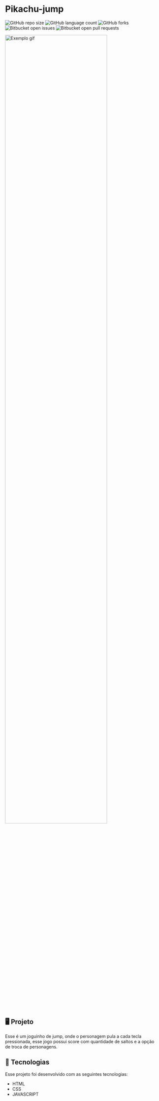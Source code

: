 # Pikachu-jump

![GitHub repo size](https://img.shields.io/github/repo-size/jessicamdsn/Pikachu-jump?style=for-the-badge)
![GitHub language count](https://img.shields.io/github/languages/count/jessicamdsn/Pikachu-jump?style=for-the-badge)
![GitHub forks](https://img.shields.io/github/forks/jessicamdsn/Pikachu-jump?style=for-the-badge)
![Bitbucket open issues](https://img.shields.io/bitbucket/issues/jessicamdsn/Pikachu-jump?style=for-the-badge)
![Bitbucket open pull requests](https://img.shields.io/bitbucket/pr-raw/jessicamdsn/Pikachu-jump?style=for-the-badge)

<img src="imagem-readme.gif" alt="Exemplo gif" width="81%">

## 🖥️ Projeto
Esse é um joguinho de jump, onde o personagem pula a cada tecla pressionada, esse jogo possui score com quantidade de saltos e a opção de troca de personagens.

## 🚀 Tecnologias
Esse projeto foi desenvolvido com as seguintes tecnologias:

- HTML
- CSS
- JAVASCRIPT
